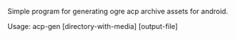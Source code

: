 Simple program for generating ogre acp archive assets for android.

Usage:
    acp-gen [directory-with-media] [output-file]
